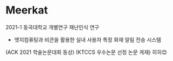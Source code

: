 # Meerkat
2021-1 동국대학교 개별연구 재난인식 연구

- 엣지컴퓨팅과 비콘을 활용한 실내 사용자 특정 화재 알림 전송 시스템

(ACK 2021 학술논문대회 동상)
(KTCCS 우수논문 선정 논문 게재)
히히😊
